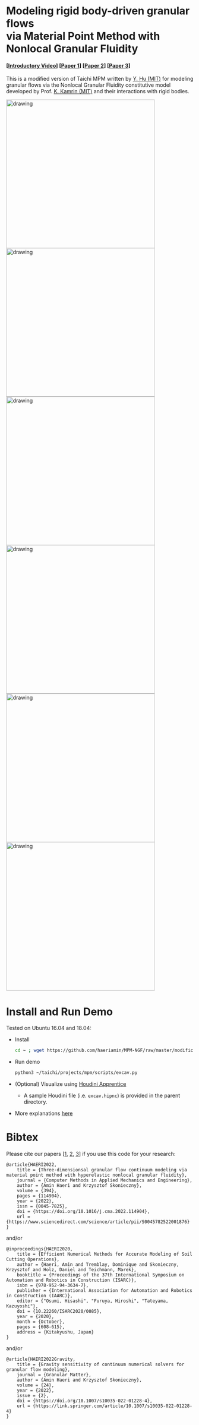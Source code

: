 # Modeling rigid body-driven granular flows <br /> via Material Point Method with Nonlocal Granular Fluidity
#### [[Introductory Video](https://youtu.be/_iNQWDR8nNA)] [[Paper 1](https://www.sciencedirect.com/science/article/pii/S0045782522001876)] [[Paper 2](https://www.iaarc.org/publications/2020_proceedings_of_the_37th_isarc/efficient_numerical_methods_for_accurate_modeling_of_soil_cutting_operations.html)] [[Paper 3](https://link.springer.com/article/10.1007/s10035-022-01228-4)]

This is a modified version of Taichi MPM written by [Y. Hu (MIT)](https://github.com/yuanming-hu/taichi_mpm) for modeling granular flows via the Nonlocal Granular Fluidity constitutive model developed by Prof. [K. Kamrin (MIT)](http://web.mit.edu/kkamrin/www/fluid_solid.html) and their interactions with rigid bodies.

<img src="https://github.com/haeriamin/files/blob/master/indExcav.gif" alt="drawing" width="400"> <img src="https://github.com/haeriamin/files/blob/master/wheelSoil.gif" alt="drawing" width="400"> <img src="https://github.com/haeriamin/files/blob/master/explate1.gif" alt="drawing" width="400"> <img src="https://github.com/haeriamin/files/blob/master/explate2exp.gif" alt="drawing" width="400"> <img src="https://github.com/haeriamin/files/blob/master/silo.gif" alt="drawing" width="400"> <img src="https://github.com/haeriamin/files/blob/master/tcFlow.gif" alt="drawing" width="400">


# Install and Run Demo
Tested on Ubuntu 16.04 and 18.04:

* Install

	```bash
	cd ~ ; wget https://github.com/haeriamin/MPM-NGF/raw/master/modifications/install.sh && chmod +x ./install.sh ; ./install.sh
	```

* Run demo
	
	```bash
	python3 ~/taichi/projects/mpm/scripts/excav.py
	```

* (Optional) Visualize using [Houdini Apprentice](https://www.sidefx.com/products/houdini-apprentice)

	* A sample Houdini file (i.e. `excav.hipnc`) is provided in the parent directory.

* More explanations [here](https://github.com/yuanming-hu/taichi_mpm#particle-attributes)


# Bibtex
Please cite our papers [[1](https://www.sciencedirect.com/science/article/pii/S0045782522001876), [2](https://www.iaarc.org/publications/fulltext/ISARC_2020_Paper_60.pdf), [3](https://link.springer.com/article/10.1007/s10035-022-01228-4)] if you use this code for your research: 
```
@article{HAERI2022,
	title = {Three-dimensionsal granular flow continuum modeling via material point method with hyperelastic nonlocal granular fluidity},
	journal = {Computer Methods in Applied Mechanics and Engineering},
	author = {Amin Haeri and Krzysztof Skonieczny},
	volume = {394},
	pages = {114904},
	year = {2022},
	issn = {0045-7825},
	doi = {https://doi.org/10.1016/j.cma.2022.114904},
	url = {https://www.sciencedirect.com/science/article/pii/S0045782522001876}
}
```
and/or
```
@inproceedings{HAERI2020,
	title = {Efficient Numerical Methods for Accurate Modeling of Soil Cutting Operations},
	author = {Haeri, Amin and Tremblay, Dominique and Skonieczny, Krzysztof and Holz, Daniel and Teichmann, Marek},
	booktitle = {Proceedings of the 37th International Symposium on Automation and Robotics in Construction (ISARC)},
	isbn = {978-952-94-3634-7},
	publisher = {International Association for Automation and Robotics in Construction (IAARC)},
	editor = {"Osumi, Hisashi", "Furuya, Hiroshi", "Tateyama, Kazuyoshi"},
	doi = {10.22260/ISARC2020/0085},
	year = {2020},
	month = {October},
	pages = {608-615},
	address = {Kitakyushu, Japan}
}
```
and/or
```
@article{HAERI2022Gravity,
	title = {Gravity sensitivity of continuum numerical solvers for granular flow modeling},
	journal = {Granular Matter},
	author = {Amin Haeri and Krzysztof Skonieczny},
	volume = {24},
	year = {2022},
	issue = {2},
	doi = {https://doi.org/10.1007/s10035-022-01228-4},
	url = {https://link.springer.com/article/10.1007/s10035-022-01228-4}
}
```